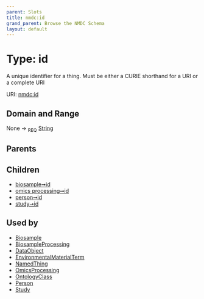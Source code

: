 ```yaml
---
parent: Slots
title: nmdc:id
grand_parent: Browse the NMDC Schema
layout: default
---
```


# Type: id


A unique identifier for a thing. Must be either a CURIE shorthand for a URI or a complete URI

URI: [nmdc:id](https://microbiomedata/meta/id)

## Domain and Range

None ->  <sub>REQ</sub> [String](types/String.md)

## Parents


## Children

 *  [biosample➞id](biosample_id.md)
 *  [omics processing➞id](omics_processing_id.md)
 *  [person➞id](person_id.md)
 *  [study➞id](study_id.md)

## Used by

 * [Biosample](Biosample.md)
 * [BiosampleProcessing](BiosampleProcessing.md)
 * [DataObject](DataObject.md)
 * [EnvironmentalMaterialTerm](EnvironmentalMaterialTerm.md)
 * [NamedThing](NamedThing.md)
 * [OmicsProcessing](OmicsProcessing.md)
 * [OntologyClass](OntologyClass.md)
 * [Person](Person.md)
 * [Study](Study.md)
